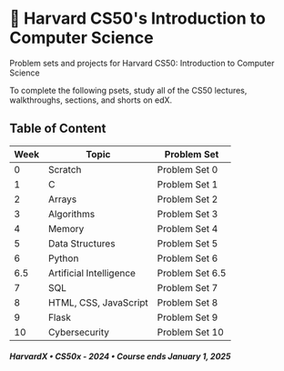 # 💫 Harvard CS50's Introduction to Computer Science

Problem sets and projects for Harvard CS50: Introduction to Computer Science

To complete the following psets, study all of the CS50 lectures, walkthroughs, sections, and shorts on edX.

## Table of Content



| **Week** | **Topic** | **Problem Set** |
| --- | --- | --- |
| 0 | Scratch | Problem Set 0 |
| 1 | C | Problem Set 1 |
| 2 | Arrays | Problem Set 2 |
| 3 | Algorithms | Problem Set 3 |
| 4 | Memory | Problem Set 4 |
| 5 | Data Structures | Problem Set 5 |
| 6 | Python | Problem Set 6 |
| 6.5 | Artificial Intelligence | Problem Set 6.5 |
| 7 | SQL | Problem Set 7 |
| 8 | HTML, CSS, JavaScript | Problem Set 8 |
| 9 | Flask | Problem Set 9 |
| 10 | Cybersecurity | Problem Set 10 |

##### HarvardX • CS50x - 2024 • Course ends January 1, 2025
